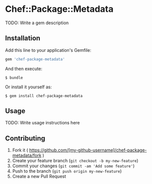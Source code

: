 # Chef::Package::Metadata

TODO: Write a gem description

## Installation

Add this line to your application's Gemfile:

```ruby
gem 'chef-package-metadata'
```

And then execute:

    $ bundle

Or install it yourself as:

    $ gem install chef-package-metadata

## Usage

TODO: Write usage instructions here

## Contributing

1. Fork it ( https://github.com/[my-github-username]/chef-package-metadata/fork )
2. Create your feature branch (`git checkout -b my-new-feature`)
3. Commit your changes (`git commit -am 'Add some feature'`)
4. Push to the branch (`git push origin my-new-feature`)
5. Create a new Pull Request
